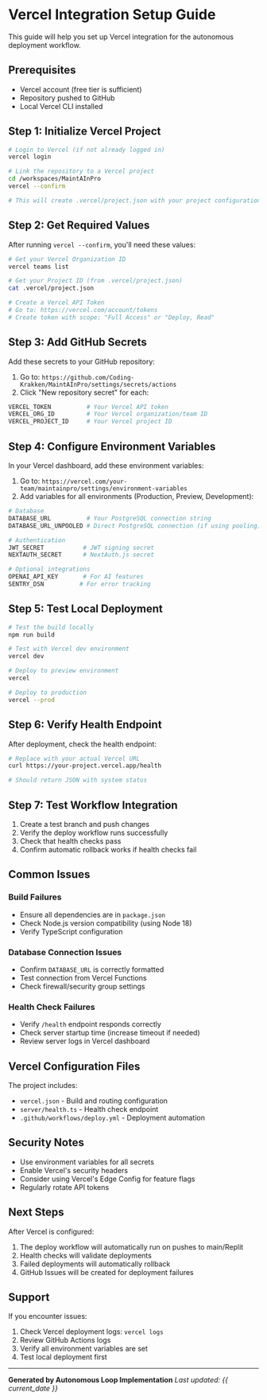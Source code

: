 # Vercel Integration Setup Guide

This guide will help you set up Vercel integration for the autonomous deployment workflow.

## Prerequisites

- Vercel account (free tier is sufficient)
- Repository pushed to GitHub
- Local Vercel CLI installed

## Step 1: Initialize Vercel Project

```bash
# Login to Vercel (if not already logged in)
vercel login

# Link the repository to a Vercel project
cd /workspaces/MaintAInPro
vercel --confirm

# This will create .vercel/project.json with your project configuration
```

## Step 2: Get Required Values

After running `vercel --confirm`, you'll need these values:

```bash
# Get your Vercel Organization ID
vercel teams list

# Get your Project ID (from .vercel/project.json)
cat .vercel/project.json

# Create a Vercel API Token
# Go to: https://vercel.com/account/tokens
# Create token with scope: "Full Access" or "Deploy, Read"
```

## Step 3: Add GitHub Secrets

Add these secrets to your GitHub repository:

1. Go to: `https://github.com/Coding-Krakken/MaintAInPro/settings/secrets/actions`
2. Click "New repository secret" for each:

```bash
VERCEL_TOKEN          # Your Vercel API token
VERCEL_ORG_ID         # Your Vercel organization/team ID  
VERCEL_PROJECT_ID     # Your Vercel project ID
```

## Step 4: Configure Environment Variables

In your Vercel dashboard, add these environment variables:

1. Go to: `https://vercel.com/your-team/maintainpro/settings/environment-variables`
2. Add variables for all environments (Production, Preview, Development):

```bash
# Database
DATABASE_URL          # Your PostgreSQL connection string
DATABASE_URL_UNPOOLED # Direct PostgreSQL connection (if using pooling)

# Authentication  
JWT_SECRET           # JWT signing secret
NEXTAUTH_SECRET      # NextAuth.js secret

# Optional integrations
OPENAI_API_KEY       # For AI features
SENTRY_DSN          # For error tracking
```

## Step 5: Test Local Deployment

```bash
# Test the build locally
npm run build

# Test with Vercel dev environment
vercel dev

# Deploy to preview environment  
vercel

# Deploy to production
vercel --prod
```

## Step 6: Verify Health Endpoint

After deployment, check the health endpoint:

```bash
# Replace with your actual Vercel URL
curl https://your-project.vercel.app/health

# Should return JSON with system status
```

## Step 7: Test Workflow Integration

1. Create a test branch and push changes
2. Verify the deploy workflow runs successfully
3. Check that health checks pass
4. Confirm automatic rollback works if health checks fail

## Common Issues

### Build Failures
- Ensure all dependencies are in `package.json`
- Check Node.js version compatibility (using Node 18)
- Verify TypeScript configuration

### Database Connection Issues
- Confirm `DATABASE_URL` is correctly formatted
- Test connection from Vercel Functions
- Check firewall/security group settings

### Health Check Failures
- Verify `/health` endpoint responds correctly
- Check server startup time (increase timeout if needed)
- Review server logs in Vercel dashboard

## Vercel Configuration Files

The project includes:
- `vercel.json` - Build and routing configuration
- `server/health.ts` - Health check endpoint
- `.github/workflows/deploy.yml` - Deployment automation

## Security Notes

- Use environment variables for all secrets
- Enable Vercel's security headers
- Consider using Vercel's Edge Config for feature flags
- Regularly rotate API tokens

## Next Steps

After Vercel is configured:
1. The deploy workflow will automatically run on pushes to main/Replit
2. Health checks will validate deployments
3. Failed deployments will automatically rollback
4. GitHub Issues will be created for deployment failures

## Support

If you encounter issues:
1. Check Vercel deployment logs: `vercel logs`
2. Review GitHub Actions logs
3. Verify all environment variables are set
4. Test local deployment first

---

**Generated by Autonomous Loop Implementation**
*Last updated: {{ current_date }}*
